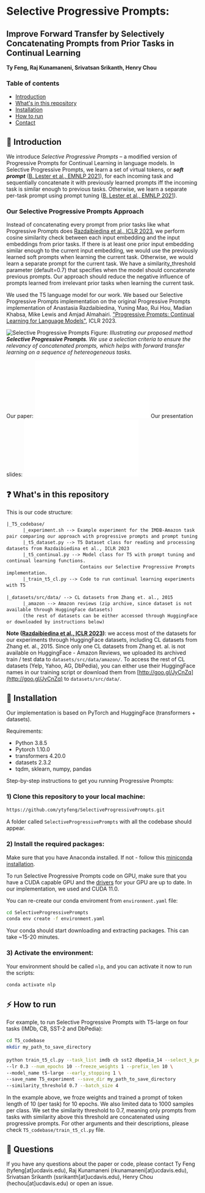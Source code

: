 # Selective Progressive Prompts: 
## Improve Forward Transfer by Selectively Concatenating Prompts from Prior Tasks in Continual Learning

**Ty Feng, Raj Kunamaneni, Srivatsan Srikanth, Henry Chou**

### Table of contents
* [Introduction](#star2-introduction)
* [What's in this repository](#question-whats-in-this-repository)
* [Installation](#wrench-installation)
* [How to run](#zap-how-to-run) 
* [Contact](#raising_hand-questions)


## :star2: Introduction
We introduce *Selective Progressive Prompts* – a modified version of Progressive Prompts for Continual Learning in language models. In Selective Progressive Prompts, we learn a set of virtual tokens, or ***soft prompt*** ([B. Lester et al., EMNLP 2021](https://arxiv.org/pdf/2104.08691.pdf)), for each incoming task and sequentially concatenate it with previously learned prompts iff the incoming task is similar enough to previous tasks. Otherwise, we learn a separate per-task prompt using prompt tuning ([B. Lester et al., EMNLP 2021](https://arxiv.org/pdf/2104.08691.pdf)). 


### Our Selective Progressive Prompts Approach
Instead of concatenating every prompt from prior tasks like what Progressive Prompts does [Razdaibiedina et al., ICLR 2023](https://arxiv.org/abs/2301.12314), we perform cosine similarity check between each input embedding and the input embeddings from prior tasks. If there is at least one prior input embedding similar enough to the current input embedding, we would use the previously learned soft prompts when learning the current task. Otherwise, we would learn a separate prompt for the current task. We have a similarity_threshold parameter (default=0.7) that specifies when the model should concatenate previous prompts. Our approach should reduce the negative influence of prompts learned from irrelevant prior tasks when learning the current task.

We used the T5 language model for our work. We based our Selective Progressive Prompts implementation on the original Progressive Prompts implementation of Anastasia Razdaibiedina, Yuning Mao, Rui Hou, Madian Khabsa, Mike Lewis and Amjad Almahairi. ["Progressive Prompts: Continual Learning for Language Models"](https://arxiv.org/abs/2301.12314), ICLR 2023.

![Selective Progressive Prompts](/images/Selective_illustration.png)
Figure: *Illustrating our proposed method **Selective Progressive Prompts**. We use a selection criteria to ensure the relevancy of concatenated prompts, which helps with forward transfer learning on a sequence of hetereogeneous tasks.*

Our paper: ![Selective Progressive Prompts Paper](Selective_Progressive_Prompts.pdf)
Our presentation slides: ![Selective Progressive Prompts Presentation](Selective_Presentation.pdf)

## :question: What's in this repository

This is our code structure:

```
|_T5_codebase/
      |_experiment.sh --> Example experiment for the IMDB-Amazon task pair comparing our approach with progressive prompts and prompt tuning
      |_t5_dataset.py --> T5 Dataset class for reading and processing datasets from Razdaibiedina et al., ICLR 2023
      |_t5_continual.py --> Model class for T5 with prompt tuning and continual learning functions. 
                           Contains our Selective Progressive Prompts implementation.
      |_train_t5_cl.py --> Code to run continual learning experiments with T5 
      
|_datasets/src/data/ --> CL datasets from Zhang et. al., 2015
      |_amazon --> Amazon reviews (zip archive, since dataset is not available through HuggingFace datasets)
      (the rest of datasets can be either accessed through HuggingFace or downloaded by instructions below)
```

**Note ([Razdaibiedina et al., ICLR 2023](https://arxiv.org/abs/2301.12314))**: we access most of the datasets for our experiments through HuggingFace datasets, including CL datasets from Zhang et. al., 2015. Since only one CL datasets from Zhang et. al. is not available on HuggingFace - Amazon Reviews, we uploaded its archived train / test data to ```datasets/src/data/amazon/```. To access the rest of CL datasets (Yelp, Yahoo, AG, DbPedia), you can either use their HuggingFace names in our training script or download them from [http://goo.gl/JyCnZq](http://goo.gl/JyCnZq) to ```datasets/src/data/```.

## :wrench: Installation

Our implementation is based on PyTorch and HuggingFace (transformers + datasets). 

Requirements:
* Python 3.8.5
* Pytorch 1.10.0
* transformers 4.20.0
* datasets 2.3.2
* tqdm, sklearn, numpy, pandas

Step-by-step instructions to get you running Progressive Prompts:

### 1) Clone this repository to your local machine:

```bash
https://github.com/ytyfeng/SelectiveProgressivePrompts.git
```  

A folder called ```SelectiveProgressivePrompts``` with all the codebase should appear.

### 2) Install the required packages:

Make sure that you have Anaconda installed. If not - follow this [miniconda installation](https://docs.conda.io/en/latest/miniconda.html).

To run Selective Progressive Prompts code on GPU, make sure that you have a CUDA capable GPU and the [drivers](https://www.nvidia.com/download/index.aspx?lang=en-us) for your GPU are up to date. In our implementation, we used and CUDA 11.0.

You can re-create our conda enviroment from ```environment.yaml``` file:

```bash
cd SelectiveProgressivePrompts
conda env create -f environment.yaml
```

Your conda should start downloading and extracting packages. This can take ~15-20 minutes.

### 3) Activate the environment:

Your environment should be called ```nlp```, and you can activate it now to run the scripts:

```bash
conda activate nlp
```

## :zap: How to run 

For example, to run Selective Progressive Prompts with T5-large on four tasks (IMDb, CB, SST-2 and DbPedia):
```bash
cd T5_codebase
mkdir my_path_to_save_directory

python train_t5_cl.py --task_list imdb cb sst2 dbpedia_14 --select_k_per_class 1000 \
--lr 0.3 --num_epochs 10 --freeze_weights 1 --prefix_len 10 \
--model_name t5-large --early_stopping 1 \
--save_name T5_experiment --save_dir my_path_to_save_directory
--similarity_threshold 0.7 --batch_size 4
```

In the example above, we froze weights and trained a prompt of token length of 10 (per task) for 10 epochs. We also limited data to 1000 samples per class. We set the similarity threshold to 0.7, meaning only prompts from tasks with similarity above this threshold are concatenated using progressive prompts.
For other arguments and their descriptions, please check ```T5_codebase/train_t5_cl.py``` file.


## :raising_hand: Questions
If you have any questions about the paper or code, please contact Ty Feng (tyfeng[at]ucdavis.edu), Raj Kunamaneni (rkunamaneni[at]ucdavis.edu), Srivatsan Srikanth (ssrikanth[at]ucdavis.edu), Henry Chou (hechou[at]ucdavis.edu) or open an issue. 
